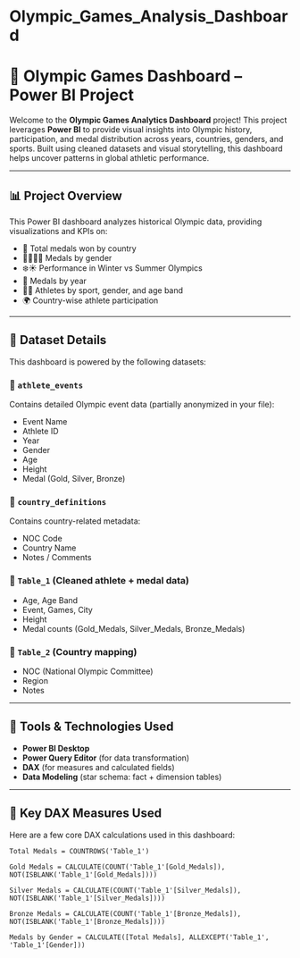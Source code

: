# Olympic_Games_Analysis_Dashboard

# 🏅 Olympic Games Dashboard – Power BI Project

Welcome to the **Olympic Games Analytics Dashboard** project! This project leverages **Power BI** to provide visual insights into Olympic history, participation, and medal distribution across years, countries, genders, and sports. Built using cleaned datasets and visual storytelling, this dashboard helps uncover patterns in global athletic performance.

---

## 📊 Project Overview

This Power BI dashboard analyzes historical Olympic data, providing visualizations and KPIs on:

- 🥇 Total medals won by country
- 👩‍🦰👨‍🦱 Medals by gender
- ❄️☀️ Performance in Winter vs Summer Olympics
- 📅 Medals by year
- 🏃‍♂️ Athletes by sport, gender, and age band
- 🌍 Country-wise athlete participation

---

## 📂 Dataset Details

This dashboard is powered by the following datasets:

### 🔹 `athlete_events`
Contains detailed Olympic event data (partially anonymized in your file):
- Event Name
- Athlete ID
- Year
- Gender
- Age
- Height
- Medal (Gold, Silver, Bronze)

### 🔹 `country_definitions`
Contains country-related metadata:
- NOC Code
- Country Name
- Notes / Comments

### 🔹 `Table_1` (Cleaned athlete + medal data)
- Age, Age Band
- Event, Games, City
- Height
- Medal counts (Gold_Medals, Silver_Medals, Bronze_Medals)

### 🔹 `Table_2` (Country mapping)
- NOC (National Olympic Committee)
- Region
- Notes

---

## 🧠 Tools & Technologies Used

- **Power BI Desktop**
- **Power Query Editor** (for data transformation)
- **DAX** (for measures and calculated fields)
- **Data Modeling** (star schema: fact + dimension tables)

---

## 🧮 Key DAX Measures Used

Here are a few core DAX calculations used in this dashboard:

```dax
Total Medals = COUNTROWS('Table_1')

Gold Medals = CALCULATE(COUNT('Table_1'[Gold_Medals]), NOT(ISBLANK('Table_1'[Gold_Medals])))

Silver Medals = CALCULATE(COUNT('Table_1'[Silver_Medals]), NOT(ISBLANK('Table_1'[Silver_Medals])))

Bronze Medals = CALCULATE(COUNT('Table_1'[Bronze_Medals]), NOT(ISBLANK('Table_1'[Bronze_Medals])))

Medals by Gender = CALCULATE([Total Medals], ALLEXCEPT('Table_1', 'Table_1'[Gender]))
